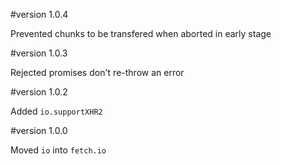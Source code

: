 #version 1.0.4

Prevented chunks to be transfered when aborted in early stage

#version 1.0.3

Rejected promises don't re-throw an error

#version 1.0.2

Added `io.supportXHR2`

#version 1.0.0

Moved `io` into `fetch.io`